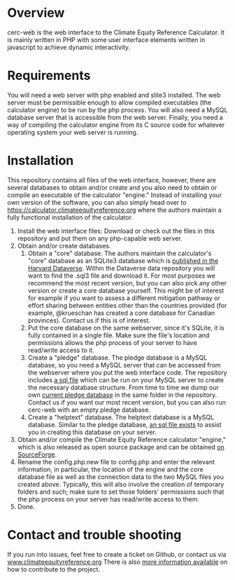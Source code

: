 # Overview

cerc-web is the web interface to the Climate Equity Reference Calculator. It is mainly written in PHP with some user interface elements written in javascript to achieve dynamic interactivity.

# Requirements

You will need a web server with php enabled and slite3 installed. The web server must be permissible enough to allow compiled executables (the calculator engine) to be run by the php process. You will also need a MySQL database server that is accessible from the web server. Finally, you need a way of compiling the calculator engine from its C source code for whatever operating system your web server is running.

# Installation

This repository contains all files of the web interface, however, there are several databases to obtain and/or create and you also need to obtain or compile an executable of the calculator "engine."
Instead of installing your own version of the software, you can also simply head over to https://calculator.climateequityreference.org where the authors maintain a fully functional installation of the calculator.

1. Install the web interface files: Download or check out the files in this repository and put them on any php-capable web server.
2. Obtain and/or create databases.  
   1. Obtain a "core" database. The authors maintain the calculator's "core" database as an SQLite3 database which is [published in the Harvard Dataverse](https://doi.org/10.7910/DVN/O3H22Z). Within the Dataverse data repository you will want to find the .sql3 file and download it. For most purposes we recommend the most recent version, but you can also pick any other version or create a core database yourself. This might be of interest for example if you want to assess a different mitigation pathway or effort sharing between entities other than the countries provided (for example, @krueschan has created a core database for Canadian provinces). Contact us if this is of interest.  
   2. Put the core database on the same webserver, since it's SQLite, it is fully contained in a single file. Make sure the file's location and permissions allows the php process of your server to have read/write access to it.   
   3. Create a "pledge" database. The pledge database is a MySQL database, so you need a MySQL server that can be accessed from the webserver where you put the web interface code. The repository includes [a sql file](https://github.com/climateequityreferenceproject/cerc-web/blob/master/public_html/databasemanager/pledgedb/db/pledgedb_new.sql) which can be run on your MySQL server to create the necessary database structure. From time to time we dump our own [current pledge database](https://github.com/climateequityreferenceproject/cerc-web/blob/master/public_html/databasemanager/pledgedb/db/pledge.sql) in the same folder in the repository. Contact us if you want our most recent version, but you can also run cerc-web with an empty pledge database.  
   4. Create a "helptext" database. The helptext database is a MySQL database. Similar to the pledge database, [an sql file exists](https://github.com/climateequityreferenceproject/cerc-web/blob/master/public_html/databasemanager/helpdb/db/help_db.sql) to assist you in creating this database on your server.   
3. Obtain and/or compile the Climate Equity Reference calculator "engine," which is also released as open source package and can be obtained [on SourceForge](http://gdrs.sourceforge.net).
4. Rename the config.php.new file to config.php and enter the relevant information, in particular, the location of the engine and the core database file as well as the connection data to the two MySQL files you created above. Typically, this will also involve the creation of temporary folders and such; make sure to set those folders' permissions such that the php process on your server has read/write access to them.
5. Done.

# Contact and trouble shooting

If you run into issues, feel free to create a ticket on Github, or contact us via www.climateequityreference.org
There is also [more information available](https://github.com/climateequityreferenceproject/cerc-web/blob/master/CONTRIBUTING.md) on how to contribute to the project.
